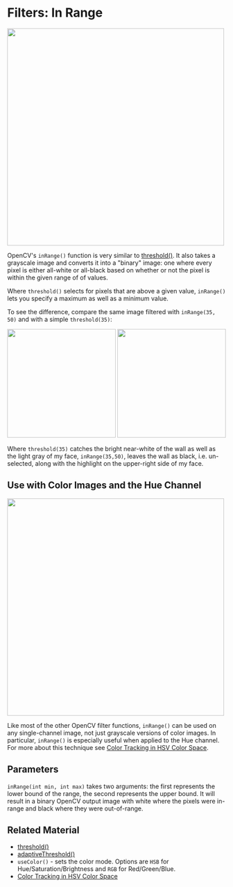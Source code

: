 # Filters: In Range

<img src="http://gregborenstein.com/assets/opencv/in_range.gif" width="500px" />

OpenCV's <code>inRange()</code> function is very similar to [threshold()](https://github.com/atduskgreg/opencv-processing-book/blob/master/book/filters/threshold.md). It also takes a grayscale image and converts it into a "binary" image: one where every pixel is either all-white or all-black based on whether or not the pixel is within the given range of of values.

Where <code>threshold()</code> selects for pixels that are above a given value, <code>inRange()</code> lets you specify a maximum as well as a minimum value.

To see the difference, compare the same image filtered with <code>inRange(35, 50)</code> and with a simple <code>threshold(35)</code>:

<img src="http://gregborenstein.com/assets/opencv/in_range.gif" width="250px" /> <img src="http://gregborenstein.com/assets/opencv/threshold_35.gif" width="250px" />

Where <code>threshold(35)</code> catches the bright near-white of the wall as well as the light gray of my face, <code>inRange(35,50)</code>, leaves the wall as black, i.e. un-selected, along with the highlight on the upper-right side of my face.

## Use with Color Images and the Hue Channel

<img src="http://gregborenstein.com/assets/opencv/in_range_hue.gif" width="500px" />

Like most of the other OpenCV filter functions, <code>inRange()</code> can be used on any single-channel image, not just grayscale versions of color images. In particular, <code>inRange()</code> is especially useful when applied to the Hue channel. For more about this technique see [Color Tracking in HSV Color Space](https://github.com/atduskgreg/opencv-processing-book/blob/master/book/tracking/hsv_color.md).

## Parameters 

<code>inRange(int min, int max)</code> takes two arguments: the first represents the lower bound of the range, the second represents the upper bound. It will result in a binary OpenCV output image with white where the pixels were in-range and black where they were out-of-range.

## Related Material

* [threshold()](https://github.com/atduskgreg/opencv-processing-book/blob/master/book/filters/threshold.md)
* [adaptiveThreshold()](https://github.com/atduskgreg/opencv-processing-book/blob/master/book/filters/adaptive_threshold.md)
* <code>useColor()</code> - sets the color mode. Options are <code>HSB</code> for Hue/Saturation/Brightness and <code>RGB</code> for Red/Green/Blue.
* [Color Tracking in HSV Color Space](https://github.com/atduskgreg/opencv-processing-book/blob/master/book/tracking/hsv_color.md)